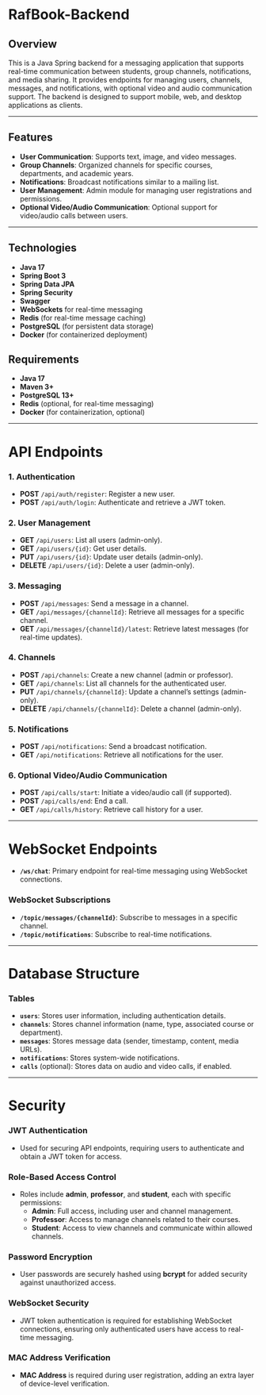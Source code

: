 # RafBook-Backend

## Overview

This is a Java Spring backend for a messaging application that supports real-time communication between students, group channels, notifications, and media sharing. It provides endpoints for managing users, channels, messages, and notifications, with optional video and audio communication support. The backend is designed to support mobile, web, and desktop applications as clients.

---

## Features

- **User Communication**: Supports text, image, and video messages.
- **Group Channels**: Organized channels for specific courses, departments, and academic years.
- **Notifications**: Broadcast notifications similar to a mailing list.
- **User Management**: Admin module for managing user registrations and permissions.
- **Optional Video/Audio Communication**: Optional support for video/audio calls between users.

---

## Technologies

- **Java 17**
- **Spring Boot 3**
- **Spring Data JPA**
- **Spring Security**
- **Swagger**
- **WebSockets** for real-time messaging
- **Redis** (for real-time message caching)
- **PostgreSQL** (for persistent data storage)
- **Docker** (for containerized deployment)

## Requirements

- **Java 17**
- **Maven 3+**
- **PostgreSQL 13+**
- **Redis** (optional, for real-time messaging)
- **Docker** (for containerization, optional)

---

# API Endpoints

### 1. **Authentication**
- **POST** `/api/auth/register`: Register a new user.
- **POST** `/api/auth/login`: Authenticate and retrieve a JWT token.

### 2. **User Management**
- **GET** `/api/users`: List all users (admin-only).
- **GET** `/api/users/{id}`: Get user details.
- **PUT** `/api/users/{id}`: Update user details (admin-only).
- **DELETE** `/api/users/{id}`: Delete a user (admin-only).

### 3. **Messaging**
- **POST** `/api/messages`: Send a message in a channel.
- **GET** `/api/messages/{channelId}`: Retrieve all messages for a specific channel.
- **GET** `/api/messages/{channelId}/latest`: Retrieve latest messages (for real-time updates).

### 4. **Channels**
- **POST** `/api/channels`: Create a new channel (admin or professor).
- **GET** `/api/channels`: List all channels for the authenticated user.
- **PUT** `/api/channels/{channelId}`: Update a channel’s settings (admin-only).
- **DELETE** `/api/channels/{channelId}`: Delete a channel (admin-only).

### 5. **Notifications**
- **POST** `/api/notifications`: Send a broadcast notification.
- **GET** `/api/notifications`: Retrieve all notifications for the user.

### 6. **Optional Video/Audio Communication**
- **POST** `/api/calls/start`: Initiate a video/audio call (if supported).
- **POST** `/api/calls/end`: End a call.
- **GET** `/api/calls/history`: Retrieve call history for a user.

---

# WebSocket Endpoints

- **`/ws/chat`**: Primary endpoint for real-time messaging using WebSocket connections.

### WebSocket Subscriptions
- **`/topic/messages/{channelId}`**: Subscribe to messages in a specific channel.
- **`/topic/notifications`**: Subscribe to real-time notifications.

---

# Database Structure

### Tables

- **`users`**: Stores user information, including authentication details.
- **`channels`**: Stores channel information (name, type, associated course or department).
- **`messages`**: Stores message data (sender, timestamp, content, media URLs).
- **`notifications`**: Stores system-wide notifications.
- **`calls`** (optional): Stores data on audio and video calls, if enabled.

---

# Security

### JWT Authentication
- Used for securing API endpoints, requiring users to authenticate and obtain a JWT token for access.

### Role-Based Access Control
- Roles include **admin**, **professor**, and **student**, each with specific permissions:
  - **Admin**: Full access, including user and channel management.
  - **Professor**: Access to manage channels related to their courses.
  - **Student**: Access to view channels and communicate within allowed channels.

### Password Encryption
- User passwords are securely hashed using **bcrypt** for added security against unauthorized access.

### WebSocket Security
- JWT token authentication is required for establishing WebSocket connections, ensuring only authenticated users have access to real-time messaging.

### MAC Address Verification
- **MAC Address** is required during user registration, adding an extra layer of device-level verification.

